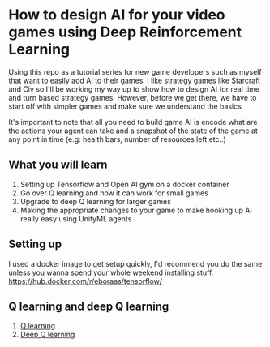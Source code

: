 # How to design AI for your video games using Deep Reinforcement Learning

Using this repo as a tutorial series for new game developers such as myself that want to easily add AI to their games. I like strategy games like Starcraft and Civ so I'll be working my way up to show how to design AI for real time and turn based strategy games. However, before we get there, we have to start off with simpler games and make sure we understand the basics

It's important to note that all you need to build game AI is encode what are the actions your agent can take and a snapshot of the state of the game at any point in time (e.g: health bars, number of resources left etc..)

## What you will learn
1. Setting up Tensorflow and Open AI gym on a docker container
2. Go over Q learning and how it can work for small games
3. Upgrade to deep Q learning for larger games
4. Making the appropriate changes to your game to make hooking up AI really easy using UnityML agents

## Setting up
I used a docker image to get setup quickly, I'd recommend you do the same unless you wanna spend your whole weekend installing stuff. https://hub.docker.com/r/eboraas/tensorflow/

## Q learning and deep Q learning
1. [Q learning](FrozenLakeQLearning.ipynb)
2. [Deep Q learning](FrozenLakeDeepQLearning.ipynb)
